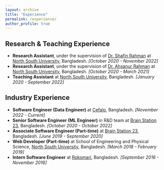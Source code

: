 ```yaml
---
layout: archive
title: "Experience"
permalink: /experience/
author_profile: true
---
```


## Research & Teaching Experience
* **Research Assistant**, under the supervision of [Dr. Shafin Rahman](https://scholar.google.com/citations?user=Pe8C-SUAAAAJ&hl=en) at [North South University](http://www.northsouth.edu/), Bangladesh. _[October 2020 - November 2022]_
* **Research Assistant**, under the supervision of [Dr. Ahsanur Rahman](https://sites.google.com/site/rahmanmahsanur) at [North South University](http://www.northsouth.edu/), Bangladesh. _[October 2020 - March 2021]_
* **Teaching Assistant** at [North South University](http://www.northsouth.edu/), Bangladesh. _[January 2020 - September 2022]_


## Industry Experience
* **Software Engineer (Data Engineer)** at [Cefalo](https://www.cefalo.com/en/), Bangladesh. _[November 2022 - Current]_
* **Senior Software Engineer (ML Engineer)** in R&D team at [Brain Station 23](https://brainstation-23.com/), Bangladesh. _[October 2020 - October 2022]_
* **Associate Software Engineer (Part-time)** at [Brain Station 23](https://brainstation-23.com/), Bangladesh. _[June 2019 - September 2020]_
* **Web Developer (Part-time)** at School of Engineering and Physical Science, [North South University](http://www.northsouth.edu/), Bangladesh. _[March 2018 - February 2019]_
* **Intern Software Engineer** at [Rokomari](https://www.rokomari.com/), Bangladesh. _[September 2016 - November 2016]_